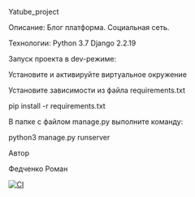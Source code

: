 Yatube_project

Описание:
Блог платформа. Социальная сеть.

Технологии:
Python 3.7 Django 2.2.19

Запуск проекта в dev-режиме:

Установите и активируйте виртуальное окружение

Установите зависимости из файла requirements.txt

pip install -r requirements.txt

В папке с файлом manage.py выполните команду:

python3 manage.py runserver

Автор

Федченко Роман

[![CI](https://github.com/yandex-praktikum/hw04_tests/actions/workflows/python-app.yml/badge.svg?branch=master)](https://github.com/yandex-praktikum/hw04_tests/actions/workflows/python-app.yml)
